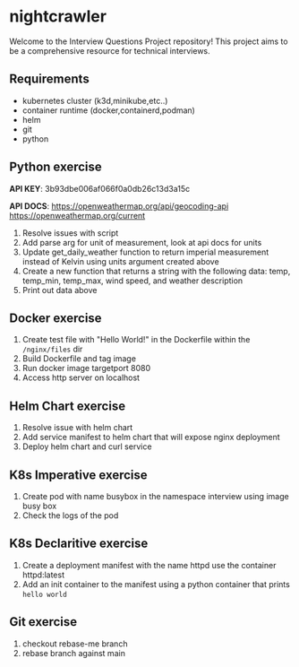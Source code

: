 # nightcrawler
Welcome to the Interview Questions Project repository! This project aims to be a comprehensive resource for technical interviews.

## Requirements
* kubernetes cluster (k3d,minikube,etc..)
* container runtime (docker,containerd,podman)
* helm
* git
* python

## Python exercise

**API KEY**: 3b93dbe006af066f0a0db26c13d3a15c

**API DOCS**:
  https://openweathermap.org/api/geocoding-api
  https://openweathermap.org/current

1. Resolve issues with script
2. Add parse arg for unit of measurement, look at api docs for units
3. Update get_daily_weather function to return imperial measurement instead of Kelvin using units argument created above
4. Create a new function that returns a string with the following data: temp, temp_min, temp_max, wind speed, and weather description
5. Print out data above

## Docker exercise

1. Create test file with "Hello World!" in the Dockerfile within the `/nginx/files` dir
2. Build Dockerfile and tag image
3. Run docker image targetport 8080
4. Access http server on localhost

## Helm Chart exercise

1. Resolve issue with helm chart
2. Add service manifest to helm chart that will expose nginx deployment
3. Deploy helm chart and curl service

## K8s Imperative exercise
1. Create pod with name busybox in the namespace interview using image busy box
2. Check the logs of the pod


## K8s Declaritive exercise
1. Create a deployment manifest with the name httpd use the container httpd:latest
2. Add an init container to the manifest using a python container that prints `hello world`

## Git exercise
1. checkout rebase-me branch
2. rebase branch against main